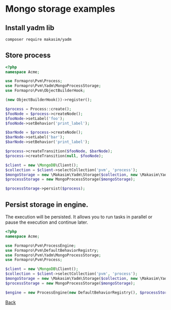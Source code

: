 # Mongo storage examples
 
## Install yadm lib

```bash
composer require makasim/yadm
```

## Store process

```php
<?php
namespace Acme;

use Formapro\Pvm\Process;
use Formapro\Pvm\Yadm\MongoProcessStorage;
use Formapro\Pvm\ObjectBuilderHook;

(new ObjectBuilderHook())->register();

$process = Process::create();
$fooNode = $process->createNode();
$fooNode->setLabel('foo');
$fooNode->setBehavior('print_label');

$barNode = $process->createNode();
$barNode->setLabel('bar');
$barNode->setBehavior('print_label');

$process->createTransition($fooNode, $barNode);
$process->createTransition(null, $fooNode);

$client = new \MongoDB\Client();
$collection = $client->selectCollection('pvm', 'process');
$mongoStorage = new \Makasim\Yadm\Storage($collection, new \Makasim\Yadm\Hydrator(Process::class));
$processStorage = new MongoProcessStorage($mongoStorage);

$processStorage->persist($process);
```

## Persist storage in engine.

The execution will be persisted. It allows you to run tasks in parallel or pause the execution and continue later.

```php
<?php
namespace Acme;

use Formapro\Pvm\ProcessEngine;
use Formapro\Pvm\DefaultBehaviorRegistry;
use Formapro\Pvm\Yadm\MongoProcessStorage;
use Formapro\Pvm\Process;

$client = new \MongoDB\Client();
$collection = $client->selectCollection('pvm', 'process');
$mongoStorage = new \Makasim\Yadm\Storage($collection, new \Makasim\Yadm\Hydrator(Process::class));
$processStorage = new MongoProcessStorage($mongoStorage);

$engine = new ProcessEngine(new DefaultBehaviorRegistry(), $processStorage);

```

[Back](../README.md)

